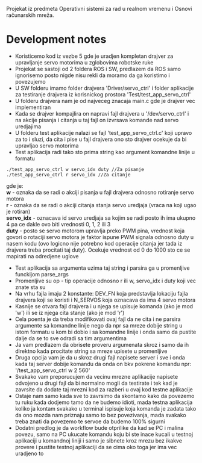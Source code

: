 Projekat iz predmeta Operativni sistemi za rad u realnom vremenu i Osnovi računarskih mreža.

# Development notes
- Koristicemo kod iz vezbe 5 gde je uradjen kompletan drajver za upravljanje servo motorima u zglobovima robotske ruke
- Projekat se sastoji od 2 foldera ROS i SW, predlazem da ROS samo ignorisemo posto nigde nisu rekli da moramo da ga koristimo i povezujemo
- U SW folderu imamo folder drajvera 'Driver/servo_ctrl' i folder aplikacije za testiranje drajvera iz korisnickog prostora 'Test/test_app_servo_ctrl'
- U folderu drajvera nam je od najveceg znacaja main.c gde je drajver vec implementiran
- Kada se drajver kompajlira on napravi fajl drajvera u '/dev/servo_ctrl' i na akcije pisanja i citanja u taj fajl on izvrsava komande nad servo uredjajima
- U folderu test aplikacije nalazi se fajl 'test_app_servo_ctrl.c' koji upravo za to i sluzi, da cita i pise u fajl drajvera ono sto drajver ocekuje da bi upravljao servo motorima
- Test aplikacija radi tako sto prima string kao argument komandne linije u formatu
```
./test_app_servo_ctrl w servo_idx duty //Za pisanje
./test_app_servo_ctrl r servo_idx //Za citanje
```
gde je: <br />
  **w** - oznaka da se radi o akciji pisanja u fajl drajvera odnosno rotiranje servo motora <br />
  **r** - oznaka da se radi o akciji citanja stanja servo uredjaja (vraca na koji ugao je rotiran) <br />
  **servo_idx** - oznacava id servo uredjaja sa kojim se radi posto ih ima ukupno 4 pa ce dakle ovo biti vrednosti 0, 1, 2 ili 3 <br />
  **duty** - posto se servo motorom upravlja preko PWM pina, vrednost koja govori o rotaciji servo motora je faktor ispune PWM signala odnosno duty u nasem kodu (ovo     logicno nije potrebno kod operacije citanja jer tada iz drajvera treba procitati taj duty). Ocekuje vrednost od 0 do 1000 sto ce se mapirati na odredjene uglove<br />
- Test aplikacija sa argumenta uzima taj string i parsira ga u promenljive funckijom parse_args
- Promenljive su op - tip operacije odnosno r ili w, servo_idx i duty koji vec znate sta su
- Na vrhu fajla imaju 2 konstante: DEV_FN koja predstavlja lokaciju fajla drajvera koji se koristi i N_SERVOS koja oznacava da ima 4 servo motora
- Kasnije se otvara fajl drajvera i u njega se upisuje komanda (ako je mod 'w') ili se iz njega cita stanje (ako je mod 'r')
- Cela poenta je da treba modifikovati ovaj fajl da ne cita i ne parsira argumente sa komandne linije nego da npr sa mreze dobije string u istom formatu u kom bi dobio i sa komandne linije i onda samo da pustite dalje da se to sve odradi sa tim argumentima
- Ja vam predlazem da obrisete proveru argumenata skroz i samo da ih direktno kada procitate string sa mreze upisete u promenljive
- Druga opcija vam je da u skroz drugi fajl napisete server i sve i onda kada taj server dobije komandu da onda on bkv pokrene komandu npr: '/test_app_servo_ctrl w 2 560'
- Svakako vam preporucujem da vecinu mrezne aplikacije napisete odvojeno u drugi fajl da bi normalno mogli da testirate i tek kad je zavrsite da dodate taj mrezni kod za razberi u ovaj kod testne aplikacije
- Ostaje nam samo kada sve to zavrsimo da skontamo kako da povezemo tu ruku kada dodjemo tamo da ne budemo idioti, mada testna aplikacija koliko ja kontam svakako u terminal ispisuje koja komanda je zadata tako da ono mozda nam priznaju samo to bez povezivanja, mada svakako treba znati da povezemo te servoe da budemo 100% sigurni
- Dodatni predlog je da workflow bude otprilike da kad se PC i malina povezu, samo na PC ukucate komandu koju bi ste inace kucali u testnoj aplikaciji u komandnoj liniji i samo je sibnete kroz mrezu bez ikakve provere i pustite testnoj aplikaciji da se cima oko toga jer ima vec uradjeno to

